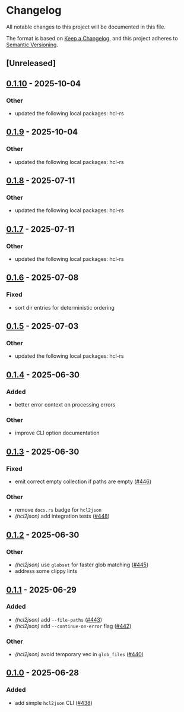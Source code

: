 # Changelog

All notable changes to this project will be documented in this file.

The format is based on [Keep a Changelog](https://keepachangelog.com/en/1.0.0/),
and this project adheres to [Semantic Versioning](https://semver.org/spec/v2.0.0.html).

## [Unreleased]

## [0.1.10](https://github.com/martinohmann/hcl-rs/compare/hcl2json-v0.1.9...hcl2json-v0.1.10) - 2025-10-04

### Other

- updated the following local packages: hcl-rs

## [0.1.9](https://github.com/martinohmann/hcl-rs/compare/hcl2json-v0.1.8...hcl2json-v0.1.9) - 2025-10-04

### Other

- updated the following local packages: hcl-rs

## [0.1.8](https://github.com/martinohmann/hcl-rs/compare/hcl2json-v0.1.7...hcl2json-v0.1.8) - 2025-07-11

### Other

- updated the following local packages: hcl-rs

## [0.1.7](https://github.com/martinohmann/hcl-rs/compare/hcl2json-v0.1.6...hcl2json-v0.1.7) - 2025-07-11

### Other

- updated the following local packages: hcl-rs

## [0.1.6](https://github.com/martinohmann/hcl-rs/compare/hcl2json-v0.1.5...hcl2json-v0.1.6) - 2025-07-08

### Fixed

- sort dir entries for deterministic ordering

## [0.1.5](https://github.com/martinohmann/hcl-rs/compare/hcl2json-v0.1.4...hcl2json-v0.1.5) - 2025-07-03

### Other

- updated the following local packages: hcl-rs

## [0.1.4](https://github.com/martinohmann/hcl-rs/compare/hcl2json-v0.1.3...hcl2json-v0.1.4) - 2025-06-30

### Added

- better error context on processing errors

### Other

- improve CLI option documentation

## [0.1.3](https://github.com/martinohmann/hcl-rs/compare/hcl2json-v0.1.2...hcl2json-v0.1.3) - 2025-06-30

### Fixed

- emit correct empty collection if paths are empty ([#446](https://github.com/martinohmann/hcl-rs/pull/446))

### Other

- remove `docs.rs` badge for `hcl2json`
- *(hcl2json)* add integration tests ([#448](https://github.com/martinohmann/hcl-rs/pull/448))

## [0.1.2](https://github.com/martinohmann/hcl-rs/compare/hcl2json-v0.1.1...hcl2json-v0.1.2) - 2025-06-30

### Other

- *(hcl2json)* use `globset` for faster glob matching ([#445](https://github.com/martinohmann/hcl-rs/pull/445))
- address some clippy lints

## [0.1.1](https://github.com/martinohmann/hcl-rs/compare/hcl2json-v0.1.0...hcl2json-v0.1.1) - 2025-06-29

### Added

- *(hcl2json)* add `--file-paths` ([#443](https://github.com/martinohmann/hcl-rs/pull/443))
- *(hcl2json)* add `--continue-on-error` flag ([#442](https://github.com/martinohmann/hcl-rs/pull/442))

### Other

- *(hcl2json)* avoid temporary vec in `glob_files` ([#440](https://github.com/martinohmann/hcl-rs/pull/440))

## [0.1.0](https://github.com/martinohmann/hcl-rs/releases/tag/hcl2json-v0.1.0) - 2025-06-28

### Added

- add simple `hcl2json` CLI ([#438](https://github.com/martinohmann/hcl-rs/pull/438))
